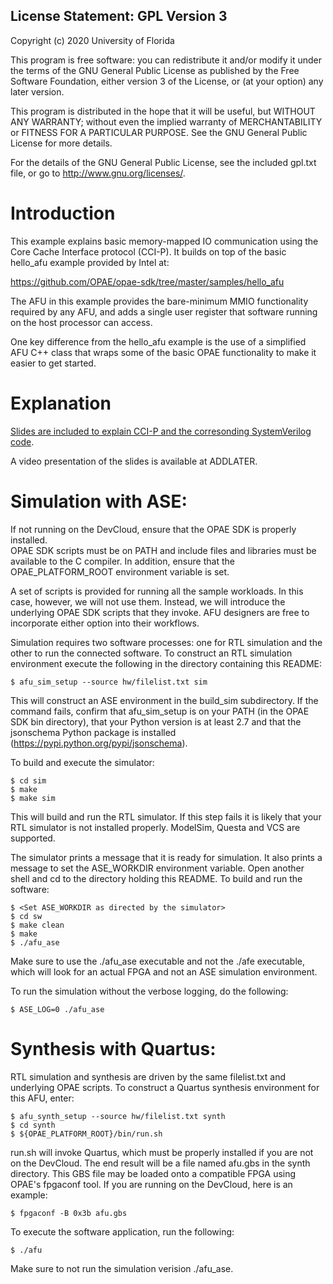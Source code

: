 License Statement:  GPL Version 3
---------------------------------
Copyright (c) 2020 University of Florida

This program is free software: you can redistribute it and/or modify
it under the terms of the GNU General Public License as published by
the Free Software Foundation, either version 3 of the License, or
(at your option) any later version.

This program is distributed in the hope that it will be useful,
but WITHOUT ANY WARRANTY; without even the implied warranty of
MERCHANTABILITY or FITNESS FOR A PARTICULAR PURPOSE.  See the
GNU General Public License for more details.

For the details of the GNU General Public License, see the included
gpl.txt file, or go to http://www.gnu.org/licenses/.

# Introduction

This example explains basic memory-mapped IO communication using the 
Core Cache Interface protocol (CCI-P). It builds on top of the basic hello_afu 
example provided by Intel at:

https://github.com/OPAE/opae-sdk/tree/master/samples/hello_afu

The AFU in this example provides the bare-minimum MMIO functionality required
by any AFU, and adds a single user register that software running on the
host processor can access.

One key difference from the hello_afu example is the use of a simplified
AFU C++ class that wraps some of the basic OPAE functionality to make it
easier to get started. 

# Explanation

[Slides are included to explain CCI-P and the corresonding SystemVerilog code](./intel_pac_rtl_ccip.pptx).

A video presentation of the slides is available at ADDLATER.


# Simulation with ASE:

  If not running on the DevCloud, ensure that the OPAE SDK is properly installed.  
  OPAE SDK scripts must be on PATH and include files and libraries must be available
  to the C compiler.  In addition, ensure that the OPAE_PLATFORM_ROOT
  environment variable is set.

  A set of scripts is provided for running all the sample workloads.
  In this case, however, we will not use them.  Instead, we will introduce
  the underlying OPAE SDK scripts that they invoke.  AFU designers are free
  to incorporate either option into their workflows.

  Simulation requires two software processes: one for RTL simulation and
  the other to run the connected software.  To construct an RTL simulation
  environment execute the following in the directory containing this
  README:

    $ afu_sim_setup --source hw/filelist.txt sim

  This will construct an ASE environment in the build_sim subdirectory.  If
  the command fails, confirm that afu_sim_setup is on your PATH (in the
  OPAE SDK bin directory), that your Python version is at least 2.7 and
  that the jsonschema Python package is installed
  (https://pypi.python.org/pypi/jsonschema).

  To build and execute the simulator:

    $ cd sim
    $ make
    $ make sim

  This will build and run the RTL simulator.  If this step fails it is
  likely that your RTL simulator is not installed properly.  ModelSim,
  Questa and VCS are supported.

  The simulator prints a message that it is ready for simulation.  It also
  prints a message to set the ASE_WORKDIR environment variable.  Open
  another shell and cd to the directory holding this README.  To build and
  run the software:

    $ <Set ASE_WORKDIR as directed by the simulator>
    $ cd sw
    $ make clean
    $ make
    $ ./afu_ase

  Make sure to use the ./afu_ase executable and not the ./afe executable, 
  which will look for an actual FPGA and not an ASE simulation environment.
  
  To run the simulation without the verbose logging, do the following:
  
    $ ASE_LOG=0 ./afu_ase
  

# Synthesis with Quartus:

  RTL simulation and synthesis are driven by the same filelist.txt and
  underlying OPAE scripts.  To construct a Quartus synthesis environment
  for this AFU, enter:

    $ afu_synth_setup --source hw/filelist.txt synth
    $ cd synth
    $ ${OPAE_PLATFORM_ROOT}/bin/run.sh

  run.sh will invoke Quartus, which must be properly installed if you are not on the DevCloud.  The end
  result will be a file named afu.gbs in the synth directory.
  This GBS file may be loaded onto a compatible FPGA using OPAE's fpgaconf
  tool. If you are running on the DevCloud, here is an example:
    
    $ fpgaconf -B 0x3b afu.gbs
 
  To execute the software application, run the following:
  
    $ ./afu
  
  Make sure to not run the simulation verision ./afu_ase.
